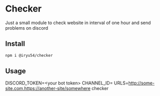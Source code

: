 # Checker

Just a small module to check website in interval of one hour and send problems on discord

## Install

``` bash
npm i @iryu54/checker
```

## Usage

DISCORD_TOKEN=<your bot token\> CHANNEL_ID=<channel to send msg> URLS=http://some-site.com,https://another-site/somewhere checker

